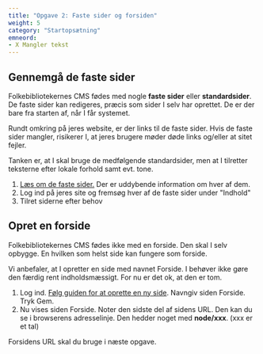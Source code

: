 ```yaml
---
title: "Opgave 2: Faste sider og forsiden"
weight: 5
category: "Startopsætning"
emneord:
- X Mangler tekst
---
```


## Gennemgå de faste sider
Folkebibliotekernes CMS fødes med nogle **faste sider** eller **standardsider**. De faste sider kan redigeres, præcis som sider I selv har oprettet. De er der bare fra starten af, når I får systemet.

Rundt omkring på jeres website, er der links til de faste sider. Hvis de faste sider mangler, risikerer I, at jeres brugere møder døde links og/eller at sitet fejler.

Tanken er, at I skal bruge de medfølgende standardsider, men at I tilretter teksterne efter lokale forhold samt evt. tone.

1. [Læs om de faste sider.](https://danskernesdigitalebibliotek.github.io/folkebibliotekernes_cms_manual/main/indhold/om-faste-sider/) Der er uddybende information om hver af dem.
2. Log ind på jeres site og fremsøg hver af de faste sider under "Indhold"
3. Tilret siderne efter behov

## Opret en forside
Folkebibliotekernes CMS fødes ikke med en forside. Den skal I selv opbygge. En hvilken som helst side kan fungere som forside.

Vi anbefaler, at I opretter en side med navnet Forside. I behøver ikke gøre den færdig rent indholdsmæssigt. For nu er det ok, at den er tom. 
1. Log ind. [Følg guiden for at oprette en ny side](https://danskernesdigitalebibliotek.github.io/folkebibliotekernes_cms_manual/main/indhold/side/). Navngiv siden Forside. Tryk Gem.
2. Nu vises siden Forside. Noter den sidste del af sidens URL. Den kan du se i browserens adresselinje. Den hedder noget med **node/xxx**. (xxx er et tal)

Forsidens URL skal du bruge i næste opgave.



